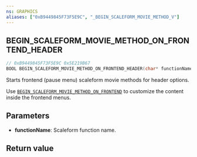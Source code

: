 ```yaml
---
ns: GRAPHICS
aliases: ["0xB9449845F73F5E9C", "_BEGIN_SCALEFORM_MOVIE_METHOD_V"]
---
```

## BEGIN_SCALEFORM_MOVIE_METHOD_ON_FRONTEND_HEADER

```c
// 0xB9449845F73F5E9C 0x5E219B67
BOOL BEGIN_SCALEFORM_MOVIE_METHOD_ON_FRONTEND_HEADER(char* functionName);
```

Starts frontend (pause menu) scaleform movie methods for header options.

Use [`BEGIN_SCALEFORM_MOVIE_METHOD_ON_FRONTEND`](#_0xAB58C27C2E6123C6) to customize the content inside the frontend menus.

## Parameters
* **functionName**: Scaleform function name.

## Return value
